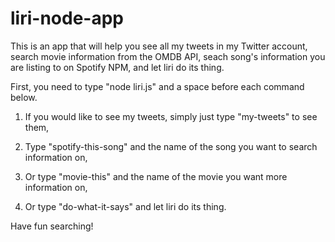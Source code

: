 # liri-node-app
This is an app that will help you see all my tweets in my Twitter account, search movie information from the OMDB API, seach song's information you are listing to on Spotify NPM, and let liri do its thing.

First, you need to type "node liri.js" and a space before each command below.

1) If you would like to see my tweets, simply just type "my-tweets" to see them, 

2) Type "spotify-this-song" and the name of the song you want to search information on,

3) Or type "movie-this" and the name of the movie you want more information on,

4) Or type "do-what-it-says" and let liri do its thing.

Have fun searching!